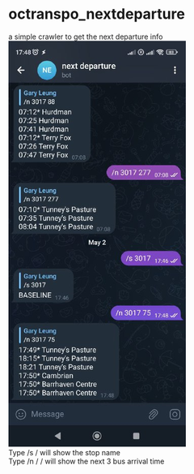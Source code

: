 # octranspo_nextdeparture
a simple crawler to get the next departure info
<br>
<img src="https://raw.githubusercontent.com/garyleung0827/octranspo_nextdeparture/main/screenshot_of_using_the_bot.jpeg">
<br>
Type /s /<stop number/> will show the stop name
<br>
Type /n /<stop number/> /<route number/> will show the next 3 bus arrival time
